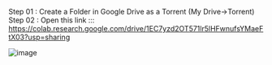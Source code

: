 Step 01 : Create a Folder in Google Drive as a Torrent (My Drive->Torrent) <br>
Step 02 : Open this link ::: https://colab.research.google.com/drive/1EC7yzd2OT571lr5lHFwnufsYMaeFtX03?usp=sharing

![image](https://github.com/IsuruHet/torrent-to-google-drive/assets/113895873/05d3e5dd-c411-4e24-920b-9c560629186d)
